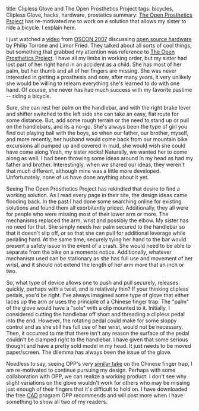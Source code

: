 title: Clipless Glove and The Open Prosthetics Project 
tags: bicycles, Clipless Glove, hacks, hardware, prostetics
summary: [The Open Prosthetics Project](http://openprosthetics.org) has
    re-motivated me to work on a solution that allows my sister to ride a
    bicycle. I explain here.

I just watched a [video][] from [OSCON 2007][oscon] discussing [open source hardware][hardware] by Philip Torrone and Limor Fried. They talked about all sorts of cool things, but something that grabbed my attention was reference to [The Open Prosthetics Project][opp]. I have all my limbs in working order, but my sister had lost part of her right hand in an accident as a child. She has most of her palm, but her thumb and all of her fingers are missing. She was never interested in getting a prosthesis and now, after many years, it very unlikely she would be willing to relearn everything she's learned to do with one hand. Of course, she never has had much success with my favorite pastime -- riding a bicycle.

Sure, she can rest her palm on the handlebar, and with the right brake lever and shifter switched to the left side she can take an easy, flat route for some distance. But, add some rough terrain or the need to stand up or pull on the handlebars, and its a no-go. She's always been the type of girl you find out playing ball with the boys, so when our father, our brother, myself, and more recently, her husband would come back from our mountain bike excursions all pumped up and covered in mud, she would wish she could have come along.Yeah, my sister rocks! Naturally, we wanted her to come along as well. I had been throwing some ideas around in my head as had my father and brother. Interestingly, when we shared our ideas, they weren't that much different, although mine was a little more developed. Unfortunately, none of us have done anything about it yet.

Seeing The Open Prosthetics Project has rekindled that desire to find a working solution. As I read every page in their site, the design ideas came flooding back. In the past I had done some searching online for existing solutions and found them all exorbitantly priced. Additionally, they all were for people who were missing most of their lower arm or more. The mechanisms replaced the arm, wrist and possibly the elbow. My sister has no need for that. She simply needs her palm secured to the handlebar so that it doesn't slip off, or so that she can pull for additional leverage while pedaling hard. At the same time, securely tying her hand to the bar would present a safety issue in the event of a crash. She would need to be able to separate from the bike on a moments notice. Additionally, whatever mechanism used can be stationary as she has full use and movement of her wrist, and it should not extend the length of her arm more that an inch or two.

So, what type of device allows one to push and pull securely, releases quickly, perhaps with a twist, and is relatively thin? If your thinking clipless pedals, you'd be right. I've always imagined some type of glove that either laces up the arm or uses the principle of a Chinese finger trap. The "palm" of the glove would have a "sole" with a clip mounted to it. Initially, I considered cutting the handlebar off short and threading a clipless pedal into the end. However, the rotating pedal could make for some sloppy control and as she still has full use of her wrist, would not be necessary. Then, it occurred to me that there isn't any reason the surface of the pedal couldn't be clamped right to the handlebar. I have given that some serious thought and have a pretty sold model in my head. It just needs to be moved paper/screen. The dilemma has always been the issue of the glove. 

Needless to say, seeing OPP's very [similar take][trap] on the Chinese finger trap, I am re-motivated to continue pursuing my design. Perhaps with some collaboration with OPP, we can realize a working product. I don't see why slight variations on the glove wouldn't work for others who may be missing just enough of their fingers that it's difficult to hold on. I have downloaded the free [CAD][] program OPP recommends and will post more when I have something to show all two of my readers.

[video]: http://blip.tv/file/322701
[oscon]: http://conferences.oreillynet.com/os2007/
[hardware]: http://conferences.oreillynet.com/cs/os2007/view/e_sess/14649
[opp]: http://openprosthetics.org
[trap]: http://openprosthetics.org/suspension/10/concept-development
[CAD]: http://www.alibre.com/xpress/software/alibre-design-xpress.asp